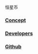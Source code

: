 恒星币

### [Concept](https://baike.baidu.com/item/%E6%81%92%E6%98%9F%E5%B8%81/17014969?fr=aladdin)

### [Developers](https://www.stellar.org/developers/)

### [Github](https://github.com/StellarCN)
